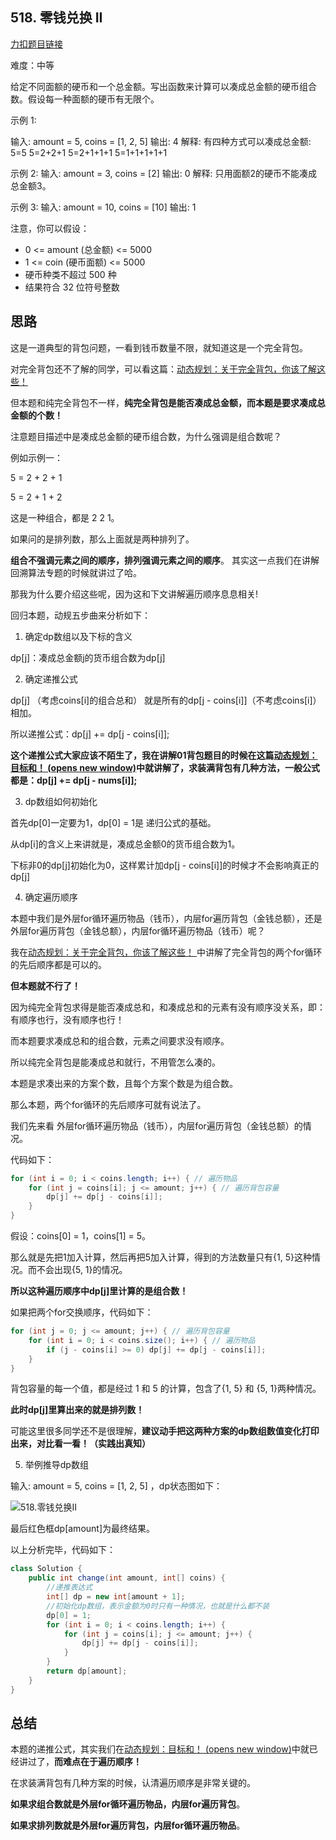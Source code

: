 ## 518. 零钱兑换 II

[力扣题目链接](https://leetcode-cn.com/problems/coin-change-2/)

难度：中等

给定不同面额的硬币和一个总金额。写出函数来计算可以凑成总金额的硬币组合数。假设每一种面额的硬币有无限个。

示例 1:

输入: amount = 5, coins = [1, 2, 5] 输出: 4 解释: 有四种方式可以凑成总金额: 5=5 5=2+2+1 5=2+1+1+1 5=1+1+1+1+1

示例 2: 输入: amount = 3, coins = [2] 输出: 0 解释: 只用面额2的硬币不能凑成总金额3。

示例 3: 输入: amount = 10, coins = [10] 输出: 1

注意，你可以假设：

- 0 <= amount (总金额) <= 5000
- 1 <= coin (硬币面额) <= 5000
- 硬币种类不超过 500 种
- 结果符合 32 位符号整数

## 思路

这是一道典型的背包问题，一看到钱币数量不限，就知道这是一个完全背包。

对完全背包还不了解的同学，可以看这篇：[动态规划：关于完全背包，你该了解这些！](https://programmercarl.com/背包问题理论基础完全背包.html)

但本题和纯完全背包不一样，**纯完全背包是能否凑成总金额，而本题是要求凑成总金额的个数！**

注意题目描述中是凑成总金额的硬币组合数，为什么强调是组合数呢？

例如示例一：

5 = 2 + 2 + 1

5 = 2 + 1 + 2

这是一种组合，都是 2 2 1。

如果问的是排列数，那么上面就是两种排列了。

**组合不强调元素之间的顺序，排列强调元素之间的顺序**。 其实这一点我们在讲解回溯算法专题的时候就讲过了哈。

那我为什么要介绍这些呢，因为这和下文讲解遍历顺序息息相关!

回归本题，动规五步曲来分析如下：

1. 确定dp数组以及下标的含义

dp[j]：凑成总金额j的货币组合数为dp[j]

2. 确定递推公式

dp[j] （考虑coins[i]的组合总和） 就是所有的dp[j - coins[i]]（不考虑coins[i]）相加。

所以递推公式：dp[j] += dp[j - coins[i]];

**这个递推公式大家应该不陌生了，我在讲解01背包题目的时候在这篇[动态规划：目标和！ (opens new window)](https://programmercarl.com/0494.目标和.html)中就讲解了，求装满背包有几种方法，一般公式都是：dp[j] += dp[j - nums[i]];**

3. dp数组如何初始化

首先dp[0]一定要为1，dp[0] = 1是 递归公式的基础。

从dp[i]的含义上来讲就是，凑成总金额0的货币组合数为1。

下标非0的dp[j]初始化为0，这样累计加dp[j - coins[i]]的时候才不会影响真正的dp[j]

4. 确定遍历顺序

本题中我们是外层for循环遍历物品（钱币），内层for遍历背包（金钱总额），还是外层for遍历背包（金钱总额），内层for循环遍历物品（钱币）呢？

我在[动态规划：关于完全背包，你该了解这些！ ](https://programmercarl.com/背包问题理论基础完全背包.html)中讲解了完全背包的两个for循环的先后顺序都是可以的。

**但本题就不行了！**

因为纯完全背包求得是能否凑成总和，和凑成总和的元素有没有顺序没关系，即：有顺序也行，没有顺序也行！

而本题要求凑成总和的组合数，元素之间要求没有顺序。

所以纯完全背包是能凑成总和就行，不用管怎么凑的。

本题是求凑出来的方案个数，且每个方案个数是为组合数。

那么本题，两个for循环的先后顺序可就有说法了。

我们先来看 外层for循环遍历物品（钱币），内层for遍历背包（金钱总额）的情况。

代码如下：

```java
for (int i = 0; i < coins.length; i++) { // 遍历物品
    for (int j = coins[i]; j <= amount; j++) { // 遍历背包容量
        dp[j] += dp[j - coins[i]];
    }
}
```

假设：coins[0] = 1，coins[1] = 5。

那么就是先把1加入计算，然后再把5加入计算，得到的方法数量只有{1, 5}这种情况。而不会出现{5, 1}的情况。

**所以这种遍历顺序中dp[j]里计算的是组合数！**

如果把两个for交换顺序，代码如下：

```java
for (int j = 0; j <= amount; j++) { // 遍历背包容量
    for (int i = 0; i < coins.size(); i++) { // 遍历物品
        if (j - coins[i] >= 0) dp[j] += dp[j - coins[i]];
    }
}
```

背包容量的每一个值，都是经过 1 和 5 的计算，包含了{1, 5} 和 {5, 1}两种情况。

**此时dp[j]里算出来的就是排列数！**

可能这里很多同学还不是很理解，**建议动手把这两种方案的dp数组数值变化打印出来，对比看一看！（实践出真知）**

5. 举例推导dp数组

输入: amount = 5, coins = [1, 2, 5] ，dp状态图如下：

![518.零钱兑换II](https://typora-gao-pic.oss-cn-beijing.aliyuncs.com/20210120181331461.jpg)

最后红色框dp[amount]为最终结果。

以上分析完毕，代码如下：

```java
class Solution {
    public int change(int amount, int[] coins) {
        //递推表达式
        int[] dp = new int[amount + 1];
        //初始化dp数组，表示金额为0时只有一种情况，也就是什么都不装
        dp[0] = 1;
        for (int i = 0; i < coins.length; i++) {
            for (int j = coins[i]; j <= amount; j++) {
                dp[j] += dp[j - coins[i]];
            }
        }
        return dp[amount];
    }
}
```

## 总结

本题的递推公式，其实我们在[动态规划：目标和！ (opens new window)](https://programmercarl.com/0494.目标和.html)中就已经讲过了，**而难点在于遍历顺序！**

在求装满背包有几种方案的时候，认清遍历顺序是非常关键的。

**如果求组合数就是外层for循环遍历物品，内层for遍历背包**。

**如果求排列数就是外层for遍历背包，内层for循环遍历物品**。